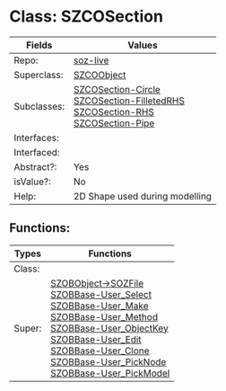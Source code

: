 
# Class:	SZCOSection

| Fields | Values |
| --------- | --------- |
| Repo: | [soz-live](/repos/soz-live.html) |
| Superclass: | [SZCOObject](SZCOObject.html) |
| Subclasses: | [SZCOSection-Circle](SZCOSection-Circle.html) <br> [SZCOSection-FilletedRHS](SZCOSection-FilletedRHS.html) <br> [SZCOSection-RHS](SZCOSection-RHS.html) <br> [SZCOSection-Pipe](SZCOSection-Pipe.html) |
| Interfaces: |  |
| Interfaced: |  |
| Abstract?: | Yes |
| isValue?: | No |
| Help: | 2D Shape used during modelling |


## Functions:

| Types | Functions |
| --------- | --------- |
| Class: |  |
| Super: | [SZOBObject->SOZFile](SZOBObject.html) <br> [SZOBBase-User_Select](SZOBBase.html) <br> [SZOBBase-User_Make](SZOBBase.html) <br> [SZOBBase-User_Method](SZOBBase.html) <br> [SZOBBase-User_ObjectKey](SZOBBase.html) <br> [SZOBBase-User_Edit](SZOBBase.html) <br> [SZOBBase-User_Clone](SZOBBase.html) <br> [SZOBBase-User_PickNode](SZOBBase.html) <br> [SZOBBase-User_PickModel](SZOBBase.html) |


